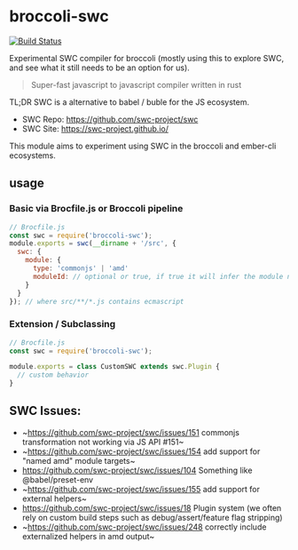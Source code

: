 # broccoli-swc
[![Build Status](https://travis-ci.org/stefanpenner/broccoli-swc.svg?branch=master)](https://travis-ci.org/stefanpenner/broccoli-swc)

Experimental SWC compiler for broccoli (mostly using this to explore SWC, and see what it still needs to be an option for us).

> Super-fast javascript to javascript compiler written in rust

TL;DR SWC is a alternative to babel / buble for the JS ecosystem.

* SWC Repo: https://github.com/swc-project/swc
* SWC Site: https://swc-project.github.io/

This module aims to experiment using SWC in the broccoli and ember-cli ecosystems.


## usage

### Basic via Brocfile.js or Broccoli pipeline

```js
// Brocfile.js
const swc = require('broccoli-swc');
module.exports = swc(__dirname + '/src', {
  swc: {
    module: {
      type: 'commonjs' | 'amd'
      moduleId: // optional or true, if true it will infer the module name from the file path.
    }
  }
}); // where src/**/*.js contains ecmascript
```

### Extension / Subclassing

```js
// Brocfile.js
const swc = require('broccoli-swc');

module.exports = class CustomSWC extends swc.Plugin {
  // custom behavior
}
```

## SWC Issues:

* ~https://github.com/swc-project/swc/issues/151 commonjs transformation not working via JS API #151~
* ~https://github.com/swc-project/swc/issues/154 add support for "named amd" module targets~
* https://github.com/swc-project/swc/issues/104 Something like @babel/preset-env
* ~https://github.com/swc-project/swc/issues/155 add support for external helpers~
* https://github.com/swc-project/swc/issues/18 Plugin system (we often rely on custom build steps such as debug/assert/feature flag stripping)
* ~https://github.com/swc-project/swc/issues/248 correctly include externalized helpers in amd output~
